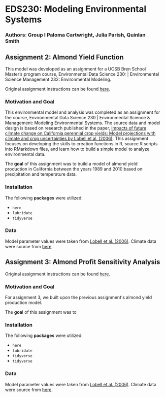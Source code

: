 # EDS230: Modeling Environmental Systems
### Authors: Group I Paloma Cartwright, Julia Parish, Quinlan Smith

## Assignment 2: Almond Yield Function
This model was developed as an assignment for a UCSB Bren School Master’s program course, Environmental Data Science 230: | Environmental Science Management 232: Environmental Modeling. 

Original assignment instructions can be found [here](https://naomitague.github.io/ESM232_course/assignments/almond_yield_function.html). 

### Motivation and Goal
This environmental model and analysis was completed as an assignment for the course, Environmental Data Science 230 | Environmental Science & Management: Modeling Environmental Systems. The source data and model design is based on research published in the paper, [Impacts of future climate change on California perennial crop yields: Model projections with climate and crop uncertainties by Lobell et al. (2006)](https://www.sciencedirect.com/science/article/pii/S016819230600308X). This assignment focuses on developing the skills to creation functions in R, source R scripts into RMarkdown files, and learn how to build a simple model to analyze environmental data.

The **goal** of this assignment was to build a model of almond yield production in California between the years 1989 and 2010 based on precipitation and temperature data. 

### Installation
The following **packages** were utilized:
- `here`
- `lubridate`
- `tidyverse`

### Data

Model parameter values were taken from [Lobell et al. (2006)](https://www.sciencedirect.com/science/article/pii/S016819230600308X). Climate data were source from [here](https://github.com/naomitague/ESM232_Examples/tree/main/Data). 

## Assignment 3: Almond Profit Sensitivity Analysis 

Original assignment instructions can be found [here](https://naomitague.github.io/ESM232_course/assignments/assign3_informal_sen.html). 

### Motivation and Goal

For assignment 3, we built upon the previous assignment's almond yield production model. 

The **goal** of this assignment was to

### Installation

The following **packages** were utilized:
- `here`
- `lubridate`
- `tidyverse`
- `tidyverse`

### Data

Model parameter values were taken from [Lobell et al. (2006)](https://www.sciencedirect.com/science/article/pii/S016819230600308X). Climate data were source from [here](https://github.com/naomitague/ESM232_Examples/tree/main/Data). 

